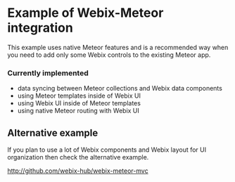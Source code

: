 Example of Webix-Meteor integration
===================================

This example uses native Meteor features and is a recommended way when you need to add only some Webix controls to the existing Meteor app.

### Currently implemented

- data syncing between Meteor collections and Webix data components
- using Meteor templates inside of Webix UI
- using Webix UI inside of Meteor templates
- using native Meteor routing with Webix UI



Alternative example 
--------------------

If you plan to use a lot of Webix components and Webix layout for UI organization then check the alternative example. 

http://github.com/webix-hub/webix-meteor-mvc


